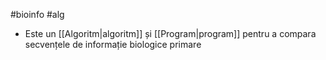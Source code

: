 #bioinfo #alg
- Este un [[Algoritm|algoritm]] și [[Program|program]] pentru a compara secvențele de informație biologice primare